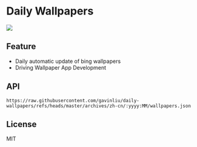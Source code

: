 # Daily Wallpapers
  
![](https://www.bing.com/th?id=OHR.RibadesellaSummer_ZH-CN4852547359_UHD.jpg)

## Feature

- Daily automatic update of bing wallpapers
- Driving Wallpaper App Development

## API

```
https://raw.githubusercontent.com/gavinliu/daily-wallpapers/refs/heads/master/archives/zh-cn/:yyyy:MM/wallpapers.json
```

## License

MIT
  